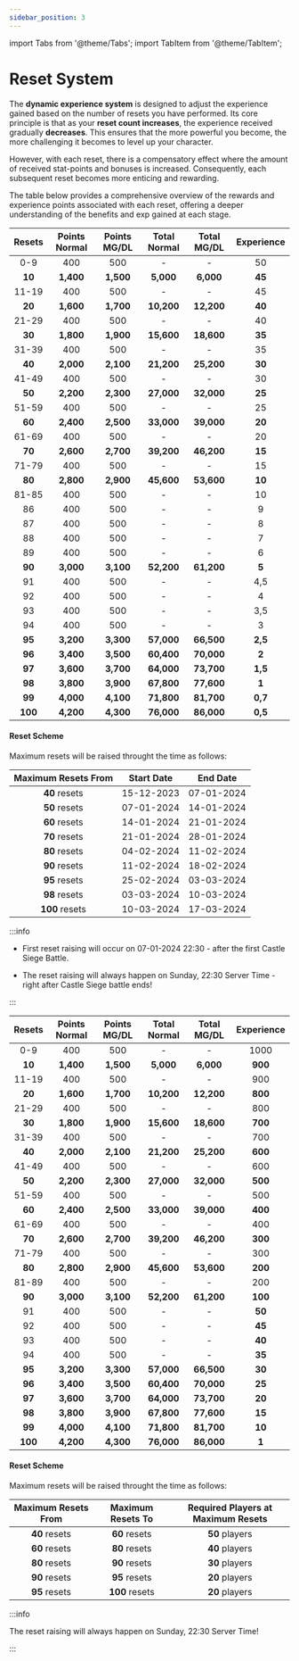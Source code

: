 ```yaml
---
sidebar_position: 3
---
```


import Tabs from '@theme/Tabs';
import TabItem from '@theme/TabItem';

# Reset System

The **dynamic experience system** is designed to adjust the experience gained based on the number of resets you have performed. Its core principle is that as your **reset count increases**, the experience received gradually **decreases**. This ensures that the more powerful you become, the more challenging it becomes to level up your character.

However, with each reset, there is a compensatory effect where the amount of received stat-points and bonuses is increased. Consequently, each subsequent reset becomes more enticing and rewarding.

The table below provides a comprehensive overview of the rewards and experience points associated with each reset, offering a deeper understanding of the benefits and exp gained at each stage.

<Tabs lazy>
  <TabItem value="carnage-50" label="Carnage - x50">

| Resets  | Points Normal | Points MG/DL | Total Normal | Total MG/DL | Experience |
| :-----: | :-----------: | :----------: | :----------: | :---------: | :--------: |
|   0-9   |      400      |     500      |      -       |      -      |     50     |
| **10**  |   **1,400**   |  **1,500**   |  **5,000**   |  **6,000**  |   **45**   |
|  11-19  |      400      |     500      |      -       |      -      |     45     |
| **20**  |   **1,600**   |  **1,700**   |  **10,200**  | **12,200**  |   **40**   |
|  21-29  |      400      |     500      |      -       |      -      |     40     |
| **30**  |   **1,800**   |  **1,900**   |  **15,600**  | **18,600**  |   **35**   |
|  31-39  |      400      |     500      |      -       |      -      |     35     |
| **40**  |   **2,000**   |  **2,100**   |  **21,200**  | **25,200**  |   **30**   |
|  41-49  |      400      |     500      |      -       |      -      |     30     |
| **50**  |   **2,200**   |  **2,300**   |  **27,000**  | **32,000**  |   **25**   |
|  51-59  |      400      |     500      |      -       |      -      |     25     |
| **60**  |   **2,400**   |  **2,500**   |  **33,000**  | **39,000**  |   **20**   |
|  61-69  |      400      |     500      |      -       |      -      |     20     |
| **70**  |   **2,600**   |  **2,700**   |  **39,200**  | **46,200**  |   **15**   |
|  71-79  |      400      |     500      |      -       |      -      |     15     |
| **80**  |   **2,800**   |  **2,900**   |  **45,600**  | **53,600**  |   **10**   |
|  81-85  |      400      |     500      |      -       |      -      |     10     |
|   86    |      400      |     500      |      -       |      -      |     9      |
|   87    |      400      |     500      |      -       |      -      |     8      |
|   88    |      400      |     500      |      -       |      -      |     7      |
|   89    |      400      |     500      |      -       |      -      |     6      |
| **90**  |   **3,000**   |  **3,100**   |  **52,200**  | **61,200**  |   **5**    |
|   91    |      400      |     500      |      -       |      -      |    4,5     |
|   92    |      400      |     500      |      -       |      -      |     4      |
|   93    |      400      |     500      |      -       |      -      |    3,5     |
|   94    |      400      |     500      |      -       |      -      |     3      |
| **95**  |   **3,200**   |  **3,300**   |  **57,000**  | **66,500**  |  **2,5**   |
| **96**  |   **3,400**   |  **3,500**   |  **60,400**  | **70,000**  |   **2**    |
| **97**  |   **3,600**   |  **3,700**   |  **64,000**  | **73,700**  |  **1,5**   |
| **98**  |   **3,800**   |  **3,900**   |  **67,800**  | **77,600**  |   **1**    |
| **99**  |   **4,000**   |  **4,100**   |  **71,800**  | **81,700**  |  **0,7**   |
| **100** |   **4,200**   |  **4,300**   |  **76,000**  | **86,000**  |  **0,5**   |

#### Reset Scheme

Maximum resets will be raised throught the time as follows:

| Maximum Resets **From** | Start Date |  End Date  |
| :---------------------: | :--------: | :--------: |
|      **40** resets      | 15-12-2023 | 07-01-2024 |
|      **50** resets      | 07-01-2024 | 14-01-2024 |
|      **60** resets      | 14-01-2024 | 21-01-2024 |
|      **70** resets      | 21-01-2024 | 28-01-2024 |
|      **80** resets      | 04-02-2024 | 11-02-2024 |
|      **90** resets      | 11-02-2024 | 18-02-2024 |
|      **95** resets      | 25-02-2024 | 03-03-2024 |
|      **98** resets      | 03-03-2024 | 10-03-2024 |
|     **100** resets      | 10-03-2024 | 17-03-2024 |

:::info

- First reset raising will occur on 07-01-2024 22:30 - after the first Castle Siege Battle.

- The reset raising will always happen on Sunday, 22:30 Server Time - right after Castle Siege battle ends!

:::

  </TabItem>

  <TabItem value="yoskreth-1000" label="Yoskreth - x1000">

| Resets  | Points Normal | Points MG/DL | Total Normal | Total MG/DL | Experience |
| :-----: | :-----------: | :----------: | :----------: | :---------: | :--------: |
|   0-9   |      400      |     500      |      -       |      -      |    1000    |
| **10**  |   **1,400**   |  **1,500**   |  **5,000**   |  **6,000**  |  **900**   |
|  11-19  |      400      |     500      |      -       |      -      |    900     |
| **20**  |   **1,600**   |  **1,700**   |  **10,200**  | **12,200**  |  **800**   |
|  21-29  |      400      |     500      |      -       |      -      |    800     |
| **30**  |   **1,800**   |  **1,900**   |  **15,600**  | **18,600**  |  **700**   |
|  31-39  |      400      |     500      |      -       |      -      |    700     |
| **40**  |   **2,000**   |  **2,100**   |  **21,200**  | **25,200**  |  **600**   |
|  41-49  |      400      |     500      |      -       |      -      |    600     |
| **50**  |   **2,200**   |  **2,300**   |  **27,000**  | **32,000**  |  **500**   |
|  51-59  |      400      |     500      |      -       |      -      |    500     |
| **60**  |   **2,400**   |  **2,500**   |  **33,000**  | **39,000**  |  **400**   |
|  61-69  |      400      |     500      |      -       |      -      |    400     |
| **70**  |   **2,600**   |  **2,700**   |  **39,200**  | **46,200**  |  **300**   |
|  71-79  |      400      |     500      |      -       |      -      |    300     |
| **80**  |   **2,800**   |  **2,900**   |  **45,600**  | **53,600**  |  **200**   |
|  81-89  |      400      |     500      |      -       |      -      |    200     |
| **90**  |   **3,000**   |  **3,100**   |  **52,200**  | **61,200**  |  **100**   |
|   91    |      400      |     500      |      -       |      -      |   **50**   |
|   92    |      400      |     500      |      -       |      -      |   **45**   |
|   93    |      400      |     500      |      -       |      -      |   **40**   |
|   94    |      400      |     500      |      -       |      -      |   **35**   |
| **95**  |   **3,200**   |  **3,300**   |  **57,000**  | **66,500**  |   **30**   |
| **96**  |   **3,400**   |  **3,500**   |  **60,400**  | **70,000**  |   **25**   |
| **97**  |   **3,600**   |  **3,700**   |  **64,000**  | **73,700**  |   **20**   |
| **98**  |   **3,800**   |  **3,900**   |  **67,800**  | **77,600**  |   **15**   |
| **99**  |   **4,000**   |  **4,100**   |  **71,800**  | **81,700**  |   **10**   |
| **100** |   **4,200**   |  **4,300**   |  **76,000**  | **86,000**  |   **1**    |

#### Reset Scheme

Maximum resets will be raised throught the time as follows:

| Maximum Resets **From** | Maximum Resets **To** | Required Players at Maximum Resets |
| :---------------------: | :-------------------: | :--------------------------------: |
|      **40** resets      |     **60** resets     |           **50** players           |
|      **60** resets      |     **80** resets     |           **40** players           |
|      **80** resets      |     **90** resets     |           **30** players           |
|      **90** resets      |     **95** resets     |           **20** players           |
|      **95** resets      |    **100** resets     |           **20** players           |

:::info

The reset raising will always happen on Sunday, 22:30 Server Time!

:::

  </TabItem>
</Tabs>
